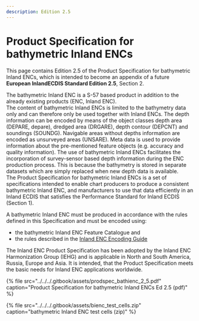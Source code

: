 ```yaml
---
description: Edition 2.5
---
```


# Product Specification for bathymetric Inland ENCs

This page contains Edition 2.5 of the Product Specification for bathymetric Inland ENCs, which is intended to become an appendix of a future **European InlandECDIS Standard Edition 2.5**, Section 2.

The bathymetric Inland ENC is a S-57 based product in addition to the already existing products \(ENC, Inland ENC\).  
The content of bathymetric Inland ENCs is limited to the bathymetry data only and can therefore only be used together with Inland ENCs. The depth information can be encoded by means of the object classes depth area \(DEPARE, depare\), dredged area \(DRGARE\), depth contour \(DEPCNT\) and soundings \(SOUNDG\). Navigable areas without depths information are encoded as unsurveyed areas \(UNSARE\). Meta data is used to provide information about the pre-mentioned feature objects \(e.g. accuracy and quality information\). The use of bathymetric Inland ENCs facilitates the incorporation of survey-sensor based depth information during the ENC production process. This is because the bathymetry is stored in separate datasets which are simply replaced when new depth data is available.  
The Product Specification for bathymetric Inland ENCs is a set of specifications intended to enable chart producers to produce a consistent bathymetric Inland ENC, and manufacturers to use that data efficiently in an Inland ECDIS that satisfies the Performance Standard for Inland ECDIS \(Section 1\).

A bathymetric Inland ENC must be produced in accordance with the rules defined in this Specification and must be encoded using:

* the bathymetric Inland ENC Feature Catalogue and
* the rules described in the [Inland ENC Encoding Guide](../ienc-product-specification-2.5/ienc-encoding-guide-2.5.1.md)

The Inland ENC Product Specification has been adopted by the Inland ENC Harmonization Group \(IEHG\) and is applicable in North and South America, Russia, Europe and Asia. It is intended, that the Product Specification meets the basic needs for Inland ENC applications worldwide.

{% file src="../../../.gitbook/assets/prodspec\_bathienc\_2\_5.pdf" caption="Product Specification for bathymetric Inland ENCs Ed 2.5 \(pdf\)" %}

{% file src="../../../.gitbook/assets/bienc\_test\_cells.zip" caption="bathymetric Inland ENC test cells \(zip\)" %}

